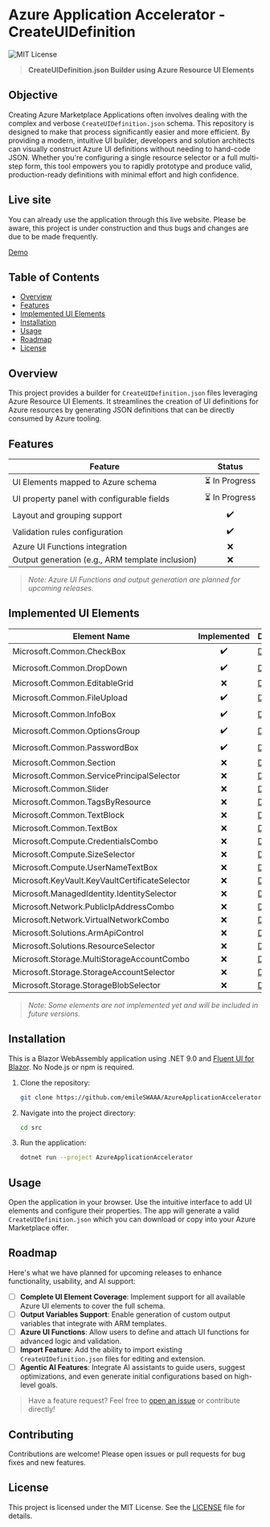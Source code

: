 # Azure Application Accelerator - CreateUIDefinition

![MIT License](https://img.shields.io/badge/license-MIT-blue.svg)

> **CreateUIDefinition.json Builder using Azure Resource UI Elements**

## Objective

Creating Azure Marketplace Applications often involves dealing with the complex and verbose `CreateUIDefinition.json` schema. This repository is designed to make that process significantly easier and more efficient. By providing a modern, intuitive UI builder, developers and solution architects can visually construct Azure UI definitions without needing to hand-code JSON. Whether you're configuring a single resource selector or a full multi-step form, this tool empowers you to rapidly prototype and produce valid, production-ready definitions with minimal effort and high confidence.

## Live site

You can already use the application through this live website.
Please be aware, this project is under construction and thus bugs and changes are due to be made frequently.

[Demo](https://amp-accelerator-hmhch0fuejbydpdb.swedencentral-01.azurewebsites.net/)

## Table of Contents

* [Overview](#overview)
* [Features](#features)
* [Implemented UI Elements](#implemented-ui-elements)
* [Installation](#installation)
* [Usage](#usage)
* [Roadmap](#roadmap)
* [License](#license)

## Overview

This project provides a builder for `CreateUIDefinition.json` files leveraging Azure Resource UI Elements. It streamlines the creation of UI definitions for Azure resources by generating JSON definitions that can be directly consumed by Azure tooling.

## Features

| Feature                                          |     Status    |
| ------------------------------------------------ | :-----------: |
| UI Elements mapped to Azure schema               | ⏳ In Progress |
| UI property panel with configurable fields       | ⏳ In Progress |
| Layout and grouping support                      |       ✔️      |
| Validation rules configuration                   |       ✔️      |
| Azure UI Functions integration                   |       ❌       |
| Output generation (e.g., ARM template inclusion) |       ❌       |

> *Note: Azure UI Functions and output generation are planned for upcoming releases.*

## Implemented UI Elements

| Element Name                                   | Implemented | Documentation                                                                                                                              |
| ---------------------------------------------- | :---------: | ------------------------------------------------------------------------------------------------------------------------------------------ |
| Microsoft.Common.CheckBox                      |      ✔️     | [Docs](https://learn.microsoft.com/en-us/azure/azure-resource-manager/managed-applications/microsoft-common-checkbox)                      |
| Microsoft.Common.DropDown                      |      ✔️     | [Docs](https://learn.microsoft.com/en-us/azure/azure-resource-manager/managed-applications/microsoft-common-dropdown)                      |
| Microsoft.Common.EditableGrid                  |      ❌     | [Docs](https://learn.microsoft.com/en-us/azure/azure-resource-manager/managed-applications/microsoft-common-editablegrid)                  |
| Microsoft.Common.FileUpload                    |      ✔️     | [Docs](https://learn.microsoft.com/en-us/azure/azure-resource-manager/managed-applications/microsoft-common-fileupload)                    |
| Microsoft.Common.InfoBox                       |      ✔️     | [Docs](https://learn.microsoft.com/en-us/azure/azure-resource-manager/managed-applications/microsoft-common-infobox)                       |
| Microsoft.Common.OptionsGroup                  |      ✔️     | [Docs](https://learn.microsoft.com/en-us/azure/azure-resource-manager/managed-applications/microsoft-common-optionsgroup)                  |
| Microsoft.Common.PasswordBox                   |      ✔️     | [Docs](https://learn.microsoft.com/en-us/azure/azure-resource-manager/managed-applications/microsoft-common-passwordbox)                   |
| Microsoft.Common.Section                       |      ❌     | [Docs](https://learn.microsoft.com/en-us/azure/azure-resource-manager/managed-applications/microsoft-common-section)                       |
| Microsoft.Common.ServicePrincipalSelector      |      ❌     | [Docs](https://learn.microsoft.com/en-us/azure/azure-resource-manager/managed-applications/microsoft-common-serviceprincipalselector)      |
| Microsoft.Common.Slider                        |      ❌     | [Docs](https://learn.microsoft.com/en-us/azure/azure-resource-manager/managed-applications/microsoft-common-slider)                        |
| Microsoft.Common.TagsByResource                |      ❌     | [Docs](https://learn.microsoft.com/en-us/azure/azure-resource-manager/managed-applications/microsoft-common-tagsbyresource)                |
| Microsoft.Common.TextBlock                     |      ❌     | [Docs](https://learn.microsoft.com/en-us/azure/azure-resource-manager/managed-applications/microsoft-common-textblock)                     |
| Microsoft.Common.TextBox                       |      ❌     | [Docs](https://learn.microsoft.com/en-us/azure/azure-resource-manager/managed-applications/microsoft-common-textbox)                       |
| Microsoft.Compute.CredentialsCombo             |      ❌     | [Docs](https://learn.microsoft.com/en-us/azure/azure-resource-manager/managed-applications/microsoft-compute-credentialscombo)             |
| Microsoft.Compute.SizeSelector                 |      ❌     | [Docs](https://learn.microsoft.com/en-us/azure/azure-resource-manager/managed-applications/microsoft-compute-sizeselector)                 |
| Microsoft.Compute.UserNameTextBox              |      ❌     | [Docs](https://learn.microsoft.com/en-us/azure/azure-resource-manager/managed-applications/microsoft-compute-usernametextbox)              |
| Microsoft.KeyVault.KeyVaultCertificateSelector |      ❌      | [Docs](https://learn.microsoft.com/en-us/azure/azure-resource-manager/managed-applications/microsoft-keyvault-keyvaultcertificateselector) |
| Microsoft.ManagedIdentity.IdentitySelector     |      ❌      | [Docs](https://learn.microsoft.com/en-us/azure/azure-resource-manager/managed-applications/microsoft-managedidentity-identityselector)     |
| Microsoft.Network.PublicIpAddressCombo         |      ❌      | [Docs](https://learn.microsoft.com/en-us/azure/azure-resource-manager/managed-applications/microsoft-network-publicipaddresscombo)         |
| Microsoft.Network.VirtualNetworkCombo          |      ❌      | [Docs](https://learn.microsoft.com/en-us/azure/azure-resource-manager/managed-applications/microsoft-network-virtualnetworkcombo)          |
| Microsoft.Solutions.ArmApiControl              |      ❌      | [Docs](https://learn.microsoft.com/en-us/azure/azure-resource-manager/managed-applications/microsoft-solutions-armapicontrol)              |
| Microsoft.Solutions.ResourceSelector           |      ❌      | [Docs](https://learn.microsoft.com/en-us/azure/azure-resource-manager/managed-applications/microsoft-solutions-resourceselector)           |
| Microsoft.Storage.MultiStorageAccountCombo     |      ❌      | [Docs](https://learn.microsoft.com/en-us/azure/azure-resource-manager/managed-applications/microsoft-storage-multistorageaccountcombo)     |
| Microsoft.Storage.StorageAccountSelector       |      ❌      | [Docs](https://learn.microsoft.com/en-us/azure/azure-resource-manager/managed-applications/microsoft-storage-storageaccountselector)       |
| Microsoft.Storage.StorageBlobSelector          |      ❌      | [Docs](https://learn.microsoft.com/en-us/azure/azure-resource-manager/managed-applications/microsoft-storage-storageblobselector)          |

> *Note: Some elements are not implemented yet and will be included in future versions.*

## Installation

This is a Blazor WebAssembly application using .NET 9.0 and [Fluent UI for Blazor](https://github.com/microsoft/fluentui-blazor). No Node.js or npm is required.

1. Clone the repository:

   ```bash
   git clone https://github.com/emileSWAAA/AzureApplicationAccelerator.git
   ```
2. Navigate into the project directory:

   ```bash
   cd src
   ```
3. Run the application:

   ```bash
   dotnet run --project AzureApplicationAccelerator
   ```

## Usage

Open the application in your browser. Use the intuitive interface to add UI elements and configure their properties. The app will generate a valid `CreateUIDefinition.json` which you can download or copy into your Azure Marketplace offer.

## Roadmap

Here's what we have planned for upcoming releases to enhance functionality, usability, and AI support:

* [ ] **Complete UI Element Coverage**: Implement support for all available Azure UI elements to cover the full schema.
* [ ] **Output Variables Support**: Enable generation of custom output variables that integrate with ARM templates.
* [ ] **Azure UI Functions**: Allow users to define and attach UI functions for advanced logic and validation.
* [ ] **Import Feature**: Add the ability to import existing `CreateUIDefinition.json` files for editing and extension.
* [ ] **Agentic AI Features**: Integrate AI assistants to guide users, suggest optimizations, and even generate initial configurations based on high-level goals.

> Have a feature request? Feel free to [open an issue](https://github.com/emileSWAAA/AzureApplicationAccelerator/issues) or contribute directly!

## Contributing

Contributions are welcome! Please open issues or pull requests for bug fixes and new features.

## License

This project is licensed under the MIT License. See the [LICENSE](LICENSE) file for details.
